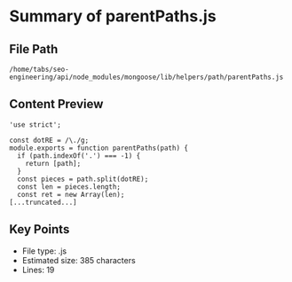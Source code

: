 # Summary of parentPaths.js
  
## File Path
`/home/tabs/seo-engineering/api/node_modules/mongoose/lib/helpers/path/parentPaths.js`

## Content Preview
```
'use strict';

const dotRE = /\./g;
module.exports = function parentPaths(path) {
  if (path.indexOf('.') === -1) {
    return [path];
  }
  const pieces = path.split(dotRE);
  const len = pieces.length;
  const ret = new Array(len);
[...truncated...]
```

## Key Points
- File type: .js
- Estimated size: 385 characters
- Lines: 19
